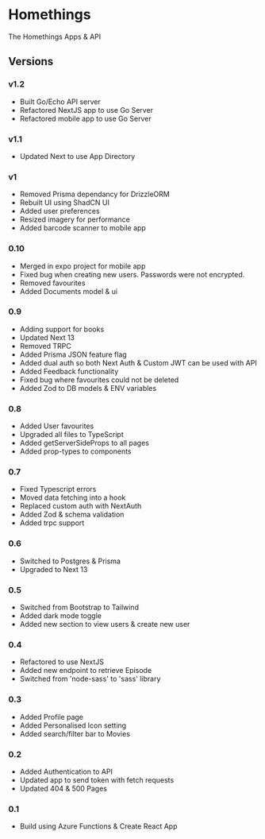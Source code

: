 # Homethings

The Homethings Apps & API

## Versions

### v1.2

- Built Go/Echo API server
- Refactored NextJS app to use Go Server
- Refactored mobile app to use Go Server

### v1.1

- Updated Next to use App Directory

### v1

- Removed Prisma dependancy for DrizzleORM
- Rebuilt UI using ShadCN UI
- Added user preferences
- Resized imagery for performance
- Added barcode scanner to mobile app

### 0.10

- Merged in expo project for mobile app
- Fixed bug when creating new users. Passwords were not encrypted.
- Removed favourites
- Added Documents model & ui

### 0.9

- Adding support for books
- Updated Next 13
- Removed TRPC
- Added Prisma JSON feature flag
- Added dual auth so both Next Auth & Custom JWT can be used with API
- Added Feedback functionality
- Fixed bug where favourites could not be deleted
- Added Zod to DB models & ENV variables

### 0.8

- Added User favourites
- Upgraded all files to TypeScript
- Added getServerSideProps to all pages
- Added prop-types to components

### 0.7

- Fixed Typescript errors
- Moved data fetching into a hook
- Replaced custom auth with NextAuth
- Added Zod & schema validation
- Added trpc support

### 0.6

- Switched to Postgres & Prisma
- Upgraded to Next 13

### 0.5

- Switched from Bootstrap to Tailwind
- Added dark mode toggle
- Added new section to view users & create new user

### 0.4

- Refactored to use NextJS
- Added new endpoint to retrieve Episode
- Switched from 'node-sass' to 'sass' library

### 0.3

- Added Profile page
- Added Personalised Icon setting
- Added search/filter bar to Movies

### 0.2

- Added Authentication to API
- Updated app to send token with fetch requests
- Updated 404 & 500 Pages

### 0.1

- Build using Azure Functions & Create React App
